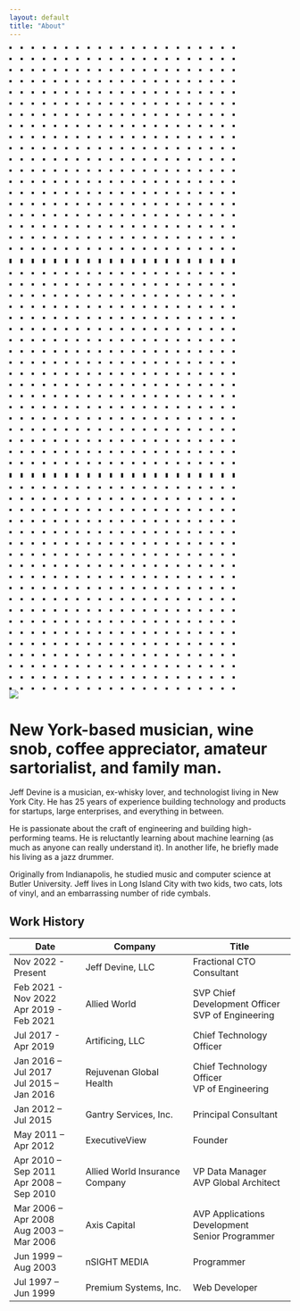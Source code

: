 ```yaml
---
layout: default
title: "About"
---
```


<div class="relative overflow-hidden bg-white py-16">
  <div class="hidden lg:absolute lg:inset-y-0 lg:block lg:h-full lg:w-full lg:[overflow-anchor:none]">
    <div class="relative mx-auto h-full max-w-prose text-lg" aria-hidden="true">
      <svg class="absolute top-12 left-full translate-x-32 transform" width="404" height="384" fill="none" viewBox="0 0 404 384">
        <defs>
          <pattern id="74b3fd99-0a6f-4271-bef2-e80eeafdf357" x="0" y="0" width="20" height="20" patternUnits="userSpaceOnUse">
            <rect x="0" y="0" width="4" height="4" class="text-gray-200" fill="currentColor" />
          </pattern>
        </defs>
        <rect width="404" height="384" fill="url(#74b3fd99-0a6f-4271-bef2-e80eeafdf357)" />
      </svg>
      <svg class="absolute top-1/2 right-full -translate-y-1/2 -translate-x-32 transform" width="404" height="384" fill="none" viewBox="0 0 404 384">
        <defs>
          <pattern id="f210dbf6-a58d-4871-961e-36d5016a0f49" x="0" y="0" width="20" height="20" patternUnits="userSpaceOnUse">
            <rect x="0" y="0" width="4" height="4" class="text-gray-200" fill="currentColor" />
          </pattern>
        </defs>
        <rect width="404" height="384" fill="url(#f210dbf6-a58d-4871-961e-36d5016a0f49)" />
      </svg>
      <svg class="absolute bottom-12 left-full translate-x-32 transform" width="404" height="384" fill="none" viewBox="0 0 404 384">
        <defs>
          <pattern id="d3eb07ae-5182-43e6-857d-35c643af9034" x="0" y="0" width="20" height="20" patternUnits="userSpaceOnUse">
            <rect x="0" y="0" width="4" height="4" class="text-gray-200" fill="currentColor" />
          </pattern>
        </defs>
        <rect width="404" height="384" fill="url(#d3eb07ae-5182-43e6-857d-35c643af9034)" />
      </svg>
    </div>
  </div>
  <div class="relative px-8 lg:px-10">
    <div class="flex justify-center">
      <img class="h-40 w-auto drop-shadow-lg" src="{{ '/assets/images/jeff_devine_head_shot.png' | relative_url }}" />
    </div>
    <div class="mx-auto max-w-prose text-lg mt-5">
      <h1>
        <span class="mt-2 block text-center text-2xl font-bold leading-8 tracking-tight text-sky-600 sm:text-3xl">New York-based musician, wine snob, coffee appreciator, amateur sartorialist, and family man.</span>
      </h1>
    </div>
    <div class="prose prose-lg prose-sky mx-auto mt-6 text-gray-500">
      <p>Jeff Devine is a musician, ex-whisky lover, and technologist living in New York City. He has 25 years of experience building technology and products for startups, large enterprises, and everything in between.</p>
      <p>He is passionate about the craft of engineering and building high-performing teams. He is reluctantly learning about machine learning (as much as anyone can really understand it). In another life, he briefly made his living as a jazz drummer.</p>
      <p>Originally from Indianapolis, he studied music and computer science at Butler University. Jeff lives in Long Island City with two kids, two cats, lots of vinyl, and an embarrassing number of ride cymbals.</p>
    </div>
    <div class="mx-auto max-w-prose text-lg mt-5">
      <h2>
        <span class="mt-5 block text-center text-xl font-bold leading-8 tracking-tight text-sky-600 sm:text-xl">Work History</span>
      </h2>
    </div>
    <div class="prose prose-lg prose-sky mx-auto mt-5 text-gray-500">
      <table class="min-w-full divide-y divide-gray-300">
          <thead>
            <tr>
              <th scope="col" class="py-3.5 pl-4 pr-3 text-left text-sm font-semibold text-gray-900 sm:pl-3">Date</th>
              <th scope="col" class="px-3 py-3.5 text-left text-sm font-semibold text-gray-900">Company</th>
              <th scope="col" class="px-3 py-3.5 text-left text-sm font-semibold text-gray-900">Title</th>
            </tr>
          </thead>
          <tbody class="bg-white">
            <tr>
              <td class="whitespace-nowrap py-4 pl-4 pr-3 text-sm text-gray-500 sm:pl-3">Nov 2022 - Present</td>
              <td class="whitespace-nowrap px-3 py-4 text-sm font-medium text-gray-900">Jeff Devine, LLC</td>
              <td class="whitespace-nowrap px-3 py-4 text-sm text-gray-500">Fractional CTO Consultant</td>
            </tr>
            <tr class="bg-gray-50">
              <td class="whitespace-nowrap py-4 pl-4 pr-3 text-sm text-gray-500 sm:pl-3">Feb 2021 - Nov 2022<br>Apr 2019 - Feb 2021</td>
              <td class="whitespace-nowrap px-3 py-4 text-sm font-medium text-gray-900">Allied World</td>
              <td class="whitespace-nowrap px-3 py-4 text-sm text-gray-500">SVP Chief Development Officer<br>SVP of Engineering</td>
            </tr>
            <tr>
              <td class="whitespace-nowrap py-4 pl-4 pr-3 text-sm text-gray-500 sm:pl-3">Jul 2017 - Apr 2019</td>
              <td class="whitespace-nowrap px-3 py-4 text-sm font-medium text-gray-900">Artificing, LLC</td>
              <td class="whitespace-nowrap px-3 py-4 text-sm text-gray-500">Chief Technology Officer</td>
            </tr>
            <tr class="bg-gray-50">
              <td class="whitespace-nowrap py-4 pl-4 pr-3 text-sm text-gray-500 sm:pl-3">Jan 2016 – Jul 2017<br>Jul 2015 – Jan 2016</td>
              <td class="whitespace-nowrap px-3 py-4 text-sm font-medium text-gray-900">Rejuvenan Global Health</td>
              <td class="whitespace-nowrap px-3 py-4 text-sm text-gray-500">Chief Technology Officer<br>VP of Engineering</td>
            </tr>
            <tr>
              <td class="whitespace-nowrap py-4 pl-4 pr-3 text-sm text-gray-500 sm:pl-3">Jan 2012 – Jul 2015</td>
              <td class="whitespace-nowrap px-3 py-4 text-sm font-medium text-gray-900">Gantry Services, Inc.</td>
              <td class="whitespace-nowrap px-3 py-4 text-sm text-gray-500">Principal Consultant</td>
            </tr>
            <tr class="bg-gray-50">
              <td class="whitespace-nowrap py-4 pl-4 pr-3 text-sm text-gray-500 sm:pl-3">May 2011 – Apr 2012</td>
              <td class="whitespace-nowrap px-3 py-4 text-sm font-medium text-gray-900">ExecutiveView</td>
              <td class="whitespace-nowrap px-3 py-4 text-sm text-gray-500">Founder</td>
            </tr>
            <tr>
              <td class="whitespace-nowrap py-4 pl-4 pr-3 text-sm text-gray-500 sm:pl-3">Apr 2010 – Sep 2011<br>Apr 2008 – Sep 2010</td>
              <td class="whitespace-nowrap px-3 py-4 text-sm font-medium text-gray-900">Allied World Insurance Company</td>
              <td class="whitespace-nowrap px-3 py-4 text-sm text-gray-500">VP Data Manager<br>AVP Global Architect</td>
            </tr>
            <tr class="bg-gray-50">
              <td class="whitespace-nowrap py-4 pl-4 pr-3 text-sm text-gray-500 sm:pl-3">Mar 2006 – Apr 2008<br>Aug 2003 – Mar 2006</td>
              <td class="whitespace-nowrap px-3 py-4 text-sm font-medium text-gray-900">Axis Capital</td>
              <td class="whitespace-nowrap px-3 py-4 text-sm text-gray-500">AVP Applications Development<br>Senior Programmer</td>
            </tr>
            <tr>
              <td class="whitespace-nowrap py-4 pl-4 pr-3 text-sm text-gray-500 sm:pl-3">Jun 1999 – Aug 2003</td>
              <td class="whitespace-nowrap px-3 py-4 text-sm font-medium text-gray-900">nSIGHT MEDIA</td>
              <td class="whitespace-nowrap px-3 py-4 text-sm text-gray-500">Programmer</td>
            </tr>
            <tr class="bg-gray-50">
              <td class="whitespace-nowrap py-4 pl-4 pr-3 text-sm text-gray-500 sm:pl-3">Jul 1997 – Jun 1999</td>
              <td class="whitespace-nowrap px-3 py-4 text-sm font-medium text-gray-900">Premium Systems, Inc.</td>
              <td class="whitespace-nowrap px-3 py-4 text-sm text-gray-500">Web Developer</td>
            </tr>
          </tbody>
        </table>
    </div>
  </div>
</div>
